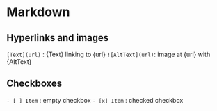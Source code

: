 # Markdown

## Hyperlinks and images
`[Text](url)` : {Text} linking to {url} 
`![AltText](url)`: image at {url} with {AltText}

## Checkboxes
`- [ ] Item` : empty checkbox
`- [x] Item` : checked checkbox
